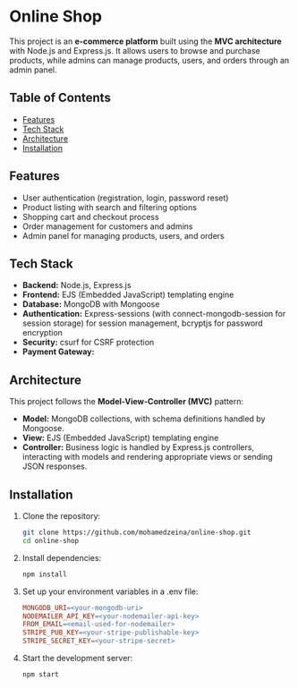 # Online Shop

This project is an **e-commerce platform** built using the **MVC architecture** with Node.js and Express.js. It allows users to browse and purchase products, while admins can manage products, users, and orders through an admin panel.

## Table of Contents

- [Features](#features)
- [Tech Stack](#tech-stack)
- [Architecture](#architecture)
- [Installation](#installation)

## Features

- User authentication (registration, login, password reset)
- Product listing with search and filtering options
- Shopping cart and checkout process
- Order management for customers and admins
- Admin panel for managing products, users, and orders


## Tech Stack

- **Backend:** Node.js, Express.js
- **Frontend:** EJS (Embedded JavaScript) templating engine
- **Database:** MongoDB with Mongoose
- **Authentication:** Express-sessions (with connect-mongodb-session for session storage) for session management, bcryptjs for password encryption
- **Security:** csurf for CSRF protection
- **Payment Gateway:**


## Architecture

This project follows the **Model-View-Controller (MVC)** pattern:

- **Model:** MongoDB collections, with schema definitions handled by Mongoose.
- **View:** EJS (Embedded JavaScript) templating engine
- **Controller:** Business logic is handled by Express.js controllers, interacting with models and rendering appropriate views or sending JSON responses.

## Installation

1. Clone the repository:
   ```bash
   git clone https://github.com/mohamedzeina/online-shop.git
   cd online-shop
   ```
2. Install dependencies:
   ```bash
   npm install
   ```

3. Set up your environment variables in a .env file:
   ```makefile
   MONGODB_URI=<your-mongodb-uri>
   NODEMAILER_API_KEY=<your-nodemailer-api-key>
   FROM_EMAIL=<email-used-for-nodemailer>
   STRIPE_PUB_KEY=<your-stripe-publishable-key>
   STRIPE_SECRET_KEY=<your-stripe-secret>
   ```
4. Start the development server:
   ```bash
   npm start
   ```
